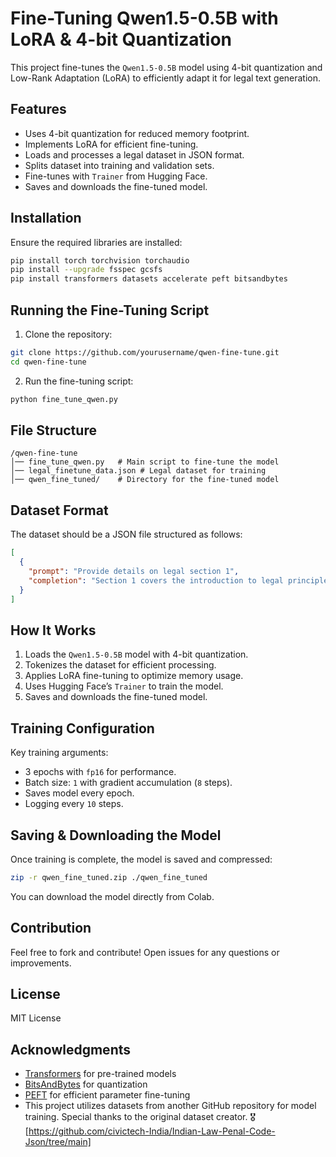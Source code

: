 # Fine-Tuning Qwen1.5-0.5B with LoRA & 4-bit Quantization

This project fine-tunes the `Qwen1.5-0.5B` model using 4-bit quantization and Low-Rank Adaptation (LoRA) to efficiently adapt it for legal text generation.

## Features
- Uses 4-bit quantization for reduced memory footprint.
- Implements LoRA for efficient fine-tuning.
- Loads and processes a legal dataset in JSON format.
- Splits dataset into training and validation sets.
- Fine-tunes with `Trainer` from Hugging Face.
- Saves and downloads the fine-tuned model.

## Installation
Ensure the required libraries are installed:
```bash
pip install torch torchvision torchaudio
pip install --upgrade fsspec gcsfs
pip install transformers datasets accelerate peft bitsandbytes
```

## Running the Fine-Tuning Script
1. Clone the repository:
```bash
git clone https://github.com/yourusername/qwen-fine-tune.git
cd qwen-fine-tune
```
2. Run the fine-tuning script:
```python
python fine_tune_qwen.py
```

## File Structure
```
/qwen-fine-tune
│── fine_tune_qwen.py   # Main script to fine-tune the model
│── legal_finetune_data.json # Legal dataset for training
│── qwen_fine_tuned/    # Directory for the fine-tuned model
```

## Dataset Format
The dataset should be a JSON file structured as follows:
```json
[
  {
    "prompt": "Provide details on legal section 1",
    "completion": "Section 1 covers the introduction to legal principles..."
  }
]
```

## How It Works
1. Loads the `Qwen1.5-0.5B` model with 4-bit quantization.
2. Tokenizes the dataset for efficient processing.
3. Applies LoRA fine-tuning to optimize memory usage.
4. Uses Hugging Face’s `Trainer` to train the model.
5. Saves and downloads the fine-tuned model.

## Training Configuration
Key training arguments:
- 3 epochs with `fp16` for performance.
- Batch size: `1` with gradient accumulation (`8` steps).
- Saves model every epoch.
- Logging every `10` steps.

## Saving & Downloading the Model
Once training is complete, the model is saved and compressed:
```bash
zip -r qwen_fine_tuned.zip ./qwen_fine_tuned
```
You can download the model directly from Colab.

## Contribution
Feel free to fork and contribute! Open issues for any questions or improvements.

## License
MIT License

## Acknowledgments
- [Transformers](https://huggingface.co) for pre-trained models
- [BitsAndBytes](https://github.com/TimDettmers/bitsandbytes) for quantization
- [PEFT](https://huggingface.co/docs/peft) for efficient parameter fine-tuning
- This project utilizes datasets from another GitHub repository for model training. Special thanks to the original dataset creator. 🎖 [https://github.com/civictech-India/Indian-Law-Penal-Code-Json/tree/main]
